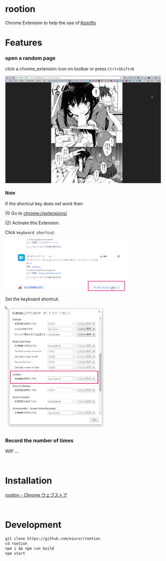 rootion
=====

Chrome Extension to help the use of <a href="https://komiflo.com/" target="_blank">Komiflo</a>

# Features

### open a random page

click a chrome_extension icon on toolbar or press `Ctrl+Shift+K`

![open_random_comic](https://github.com/eiurur/rootion/raw/master/demo/open_random_comic.gif)

#### Note

If the shortcut key does not work then 

(1) Go to <a href="chrome://extensions/" target="_blank">chrome://extensions/</a>

(2) Activate this Extension.

Click `keyboard shortcut`.

<img  src="https://github.com/eiurur/rootion/raw/master/demo/description/activate_1.png" style="width:400px"/>

<br>

Set the keyboard shortcut.

<img  src="https://github.com/eiurur/rootion/raw/master/demo/description/activate_2.png" style="height:400px"/>

<br>

### Record the number of times

WIP ...


<br>

# Installation

<a href="https://chrome.google.com/webstore/detail/ofgfnmcpbapebapilnaingncapagapgp" target="_blank">rootion - Chrome ウェブストア</a>

<br>

# Development

    git clone https://github.com/eiurur/rootion
    cd rootion
    npm i && npm run build
    npm start
